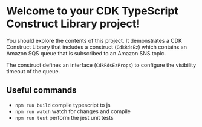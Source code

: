 # Welcome to your CDK TypeScript Construct Library project!

You should explore the contents of this project. It demonstrates a CDK Construct Library that includes a construct (`CdkRdsEz`)
which contains an Amazon SQS queue that is subscribed to an Amazon SNS topic.

The construct defines an interface (`CdkRdsEzProps`) to configure the visibility timeout of the queue.

## Useful commands

 * `npm run build`   compile typescript to js
 * `npm run watch`   watch for changes and compile
 * `npm run test`    perform the jest unit tests